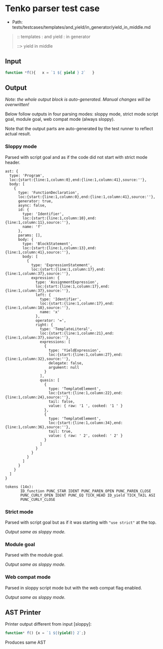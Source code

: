 # Tenko parser test case

- Path: tests/testcases/templates/and_yield/in_generator/yield_in_middle.md

> :: templates : and yield : in generator
>
> ::> yield in middle

## Input

`````js
function *f(){   x = `1 ${ yield } 2`   }
`````

## Output

_Note: the whole output block is auto-generated. Manual changes will be overwritten!_

Below follow outputs in four parsing modes: sloppy mode, strict mode script goal, module goal, web compat mode (always sloppy).

Note that the output parts are auto-generated by the test runner to reflect actual result.

### Sloppy mode

Parsed with script goal and as if the code did not start with strict mode header.

`````
ast: {
  type: 'Program',
  loc:{start:{line:1,column:0},end:{line:1,column:41},source:''},
  body: [
    {
      type: 'FunctionDeclaration',
      loc:{start:{line:1,column:0},end:{line:1,column:41},source:''},
      generator: true,
      async: false,
      id: {
        type: 'Identifier',
        loc:{start:{line:1,column:10},end:{line:1,column:11},source:''},
        name: 'f'
      },
      params: [],
      body: {
        type: 'BlockStatement',
        loc:{start:{line:1,column:13},end:{line:1,column:41},source:''},
        body: [
          {
            type: 'ExpressionStatement',
            loc:{start:{line:1,column:17},end:{line:1,column:37},source:''},
            expression: {
              type: 'AssignmentExpression',
              loc:{start:{line:1,column:17},end:{line:1,column:37},source:''},
              left: {
                type: 'Identifier',
                loc:{start:{line:1,column:17},end:{line:1,column:18},source:''},
                name: 'x'
              },
              operator: '=',
              right: {
                type: 'TemplateLiteral',
                loc:{start:{line:1,column:21},end:{line:1,column:37},source:''},
                expressions: [
                  {
                    type: 'YieldExpression',
                    loc:{start:{line:1,column:27},end:{line:1,column:32},source:''},
                    delegate: false,
                    argument: null
                  }
                ],
                quasis: [
                  {
                    type: 'TemplateElement',
                    loc:{start:{line:1,column:22},end:{line:1,column:24},source:''},
                    tail: false,
                    value: { raw: '1 ', cooked: '1 ' }
                  },
                  {
                    type: 'TemplateElement',
                    loc:{start:{line:1,column:34},end:{line:1,column:36},source:''},
                    tail: true,
                    value: { raw: ' 2', cooked: ' 2' }
                  }
                ]
              }
            }
          }
        ]
      }
    }
  ]
}

tokens (14x):
       ID_function PUNC_STAR IDENT PUNC_PAREN_OPEN PUNC_PAREN_CLOSE
       PUNC_CURLY_OPEN IDENT PUNC_EQ TICK_HEAD ID_yield TICK_TAIL ASI
       PUNC_CURLY_CLOSE
`````

### Strict mode

Parsed with script goal but as if it was starting with `"use strict"` at the top.

_Output same as sloppy mode._

### Module goal

Parsed with the module goal.

_Output same as sloppy mode._

### Web compat mode

Parsed in sloppy script mode but with the web compat flag enabled.

_Output same as sloppy mode._

## AST Printer

Printer output different from input [sloppy]:

````js
function* f() {x = `1 ${(yield)} 2`;}
````

Produces same AST
